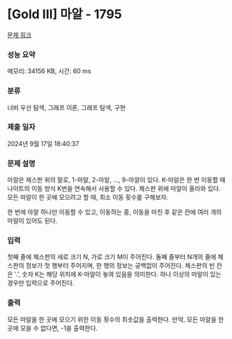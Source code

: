 # [Gold III] 마알 - 1795 

[문제 링크](https://www.acmicpc.net/problem/1795) 

### 성능 요약

메모리: 34156 KB, 시간: 60 ms

### 분류

너비 우선 탐색, 그래프 이론, 그래프 탐색, 구현

### 제출 일자

2024년 9월 17일 18:40:37

### 문제 설명

<p>마알은 체스판 위의 말로, 1-마알, 2-마알, ..., 9-마알이 있다. K-마알은 한 번 이동할 때 나이트의 이동 방식 K번을 연속해서 사용할 수 있다. 체스판 위에 마알이 올라와 있다. 모든 마알이 한 곳에 모으려고 할 때, 최소 이동 횟수를 구해보자.</p>

<p>한 번에 마알 하나만 이동할 수 있고, 이동하는 중, 이동을 마친 후 같은 칸에 여러 개의 마알이 있어도 된다.</p>

### 입력 

 <p>첫째 줄에 체스판의 세로 크기 N, 가로 크기 M이 주어진다. 둘째 줄부터 N개의 줄에 체스판의 정보가 첫 행부터 주어지며, 한 행의 정보는 공백없이 주어진다. 체스판의 빈 칸은 '.', 숫자 K는 해당 위치에 K-마알이 놓여 있음을 의미한다. 하나 이상의 마알이 있는 경우만 입력으로 주어진다.</p>

### 출력 

 <p>모든 마알을 한 곳에 모으기 위한 이동 횟수의 최솟값을 출력한다. 만약, 모든 마알을 한 곳에 모을 수 없다면, -1을 출력한다.</p>

